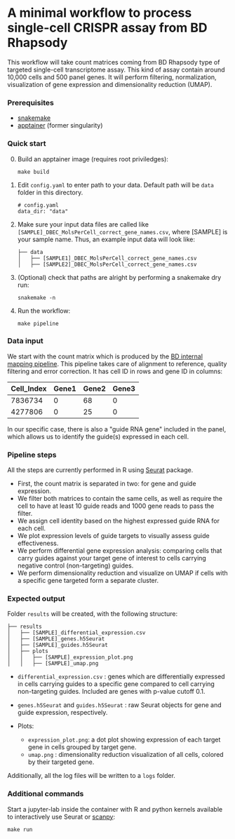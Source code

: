 # A minimal workflow to process single-cell CRISPR assay from BD Rhapsody

This workflow will take count matrices coming from BD Rhapsody type of targeted single-cell transcriptome assay. This kind of assay contain around 10,000 cells and 500 panel genes. It will perform filtering, normalization, visualization of gene expression and dimensionality reduction (UMAP).

### Prerequisites

- [snakemake](https://snakemake.readthedocs.io/en/stable/) 
- [apptainer](https://apptainer.org/)  (former singularity)

### Quick start

0. Build an apptainer image (requires root priviledges):
    ```
    make build
    ```

1. Edit `config.yaml` to enter path to your data. Default path will be `data` folder in this directory.

    ```
    # config.yaml
    data_dir: "data"
    ```

2. Make sure your input data files are called like `[SAMPLE]_DBEC_MolsPerCell_correct_gene_names.csv`, where [SAMPLE] is your sample name. Thus, an example input data will look like:
    ```
    ├── data
    │   ├── [SAMPLE1]_DBEC_MolsPerCell_correct_gene_names.csv
    │   ├── [SAMPLE2]_DBEC_MolsPerCell_correct_gene_names.csv

    ```

3. (Optional) check that paths are alright by performing a snakemake dry run:
    ```
    snakemake -n
    ```
    
4. Run the workflow:
    ```
    make pipeline
    ```

### Data input

We start with the count matrix which is produced by the [BD internal mapping pipeline](https://www.bdbiosciences.com/en-us/products/software/rhapsody-sequence-analysis-pipeline). This pipeline takes care of alignment to reference, quality filtering and error correction. It has cell ID in rows and gene ID in columns:

Cell_Index | Gene1 | Gene2 | Gene3
---|---|---|---
7836734 | 0 | 68 | 0 
4277806 | 0 | 25 | 0

In our specific case, there is also a "guide RNA gene" included in the panel, which allows us to identify the guide(s) expressed in each cell.

### Pipeline steps

All the steps are currently performed in R using [Seurat](https://satijalab.org/seurat/) package. 
- First, the count matrix is separated in two: for gene and guide expression.
- We filter both matrices to contain the same cells, as well as require the cell to have at least 10 guide reads and 1000 gene reads to pass the filter.
- We assign cell identity based on the highest expressed guide RNA for each cell.
- We plot expression levels of guide targets to visually assess guide effectiveness.
- We perform differential gene expression analysis: comparing cells that carry guides against your target gene of interest to cells carrying negative control (non-targeting) guides.
- We perform dimensionality reduction and visualize on UMAP if cells with a specific gene targeted form a separate cluster.

### Expected output

Folder `results` will be created, with the following structure:

```
├── results
│   ├── [SAMPLE]_differential_expression.csv
│   ├── [SAMPLE]_genes.h5Seurat
│   ├── [SAMPLE]_guides.h5Seurat
│   ├── plots
│   │   ├── [SAMPLE]_expression_plot.png
│   │   ├── [SAMPLE]_umap.png
```

- `differential_expression.csv` : genes which are differentially expressed in cells carrying guides to a specific gene compared to cell carrying non-targeting guides. Included are genes with p-value cutoff 0.1.

- `genes.h5Seurat` and `guides.h5Seurat` : raw Seurat objects for gene and guide expression, respectively.

- Plots:
  - `expression_plot.png`: a dot plot showing expression of each target gene in cells grouped by target gene.
  - `umap.png` : dimensionality reduction visualization of all cells, colored by their targeted gene.

Additionally, all the log files will be written to a `logs` folder.
  
### Additional commands

Start a jupyter-lab inside the container with R and python kernels available to interactively use Seurat or [scanpy](https://scverse.org/):

```
make run
```
